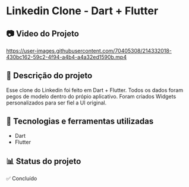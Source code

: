 # Linkedin Clone - Dart + Flutter
## 📷 Video do Projeto

https://user-images.githubusercontent.com/70405308/214332018-430bc162-59c2-4f94-a4b4-a4a32ed1590b.mp4

## 📝 Descrição do projeto
Esse clone do Linkedin foi feito em Dart + Flutter. Todos os dados foram pegos de modelo dentro do própio aplicativo. Foram criados Widgets personalizados para ser fiel a UI original.

## 🚀 Tecnologias e ferramentas utilizadas
* Dart
* Flutter

## 📊 Status do projeto
✅ Concluído
